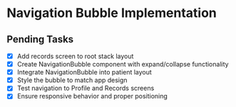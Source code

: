 # Navigation Bubble Implementation

## Pending Tasks
- [x] Add records screen to root stack layout
- [x] Create NavigationBubble component with expand/collapse functionality
- [x] Integrate NavigationBubble into patient layout
- [x] Style the bubble to match app design
- [x] Test navigation to Profile and Records screens
- [x] Ensure responsive behavior and proper positioning

